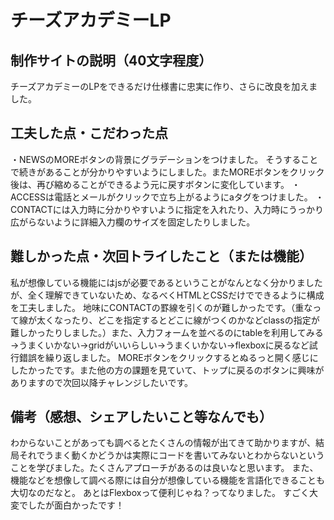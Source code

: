 # チーズアカデミーLP

## 制作サイトの説明（40文字程度）
チーズアカデミーのLPをできるだけ仕様書に忠実に作り、さらに改良を加えました。

## 工夫した点・こだわった点
・NEWSのMOREボタンの背景にグラデーションをつけました。
そうすることで続きがあることが分かりやすいようにしました。またMOREボタンをクリック後は、再び縮めることができるよう元に戻すボタンに変化しています。
・ACCESSは電話とメールがクリックで立ち上がるようにaタグをつけました。
・CONTACTには入力時に分かりやすいように指定を入れたり、入力時にうっかり広がらないように詳細入力欄のサイズを固定したりしました。

## 難しかった点・次回トライしたこと（または機能）
私が想像している機能にはjsが必要であるということがなんとなく分かりましたが、全く理解できていないため、なるべくHTMLとCSSだけでできるように構成を工夫しました。
地味にCONTACTの罫線を引くのが難しかったです。（重なって線が太くなったり、どこを指定するとどこに線がつくのかなどclassの指定が難しかったりしました。）また、入力フォームを並べるのにtableを利用してみる→うまくいかない→gridがいいらしい→うまくいかない→flexboxに戻るなど試行錯誤を繰り返しました。
MOREボタンをクリックするとぬるっと開く感じにしたかったです。また他の方の課題を見ていて、トップに戻るのボタンに興味がありますので次回以降チャレンジしたいです。

## 備考（感想、シェアしたいこと等なんでも）
わからないことがあっても調べるとたくさんの情報が出てきて助かりますが、結局それでうまく動くかどうかは実際にコードを書いてみないとわからないということを学びました。たくさんアプローチがあるのは良いなと思います。
また、機能などを想像して調べる際には自分が想像している機能を言語化できることも大切なのだなと。
あとはFlexboxって便利じゃね？ってなりました。
すごく大変でしたが面白かったです！